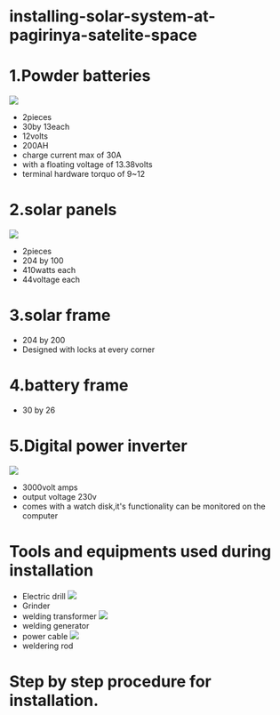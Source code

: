 # installing-solar-system-at-pagirinya-satelite-space



# 1.Powder batteries
![](Images/IMG_20220416_003945_107.jpg)
- 2pieces
- 30by 13each
- 12volts
- 200AH
- charge current max of 30A
- with a floating voltage of 13.38volts
- terminal hardware torquo of 9~12
# 2.solar panels
![](Images/IMG_20220417_032409_401.jpg)
- 2pieces
- 204 by 100
- 410watts each
- 44voltage each

# 3.solar frame
- 204 by 200
- Designed with locks at every corner
# 4.battery frame
- 30 by 26
# 5.Digital power inverter
![](Images/IMG_20220417_031309_164.jpg)
- 3000volt amps
- output voltage 230v
- comes with a watch disk,it's functionality can be monitored on the computer
# Tools and equipments used during installation
- Electric drill
![](Images/IMG_20220417_023113_592.jpg)
- Grinder
- welding transformer
![](Images/IMG_20220417_023606_996.jpg)
- welding generator
- power cable
![](Images/IMG_20220417_024658_604.jpg)
- weldering rod
# Step by step procedure for installation.

